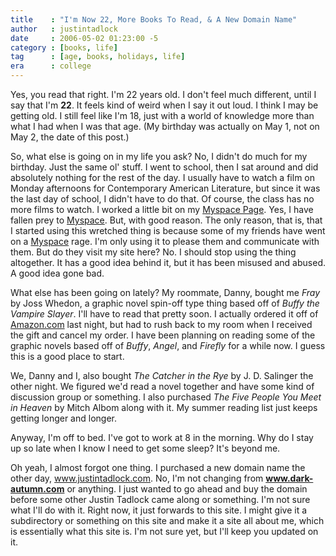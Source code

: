 ```yaml
---
title    : "I'm Now 22, More Books To Read, & A New Domain Name"
author   : justintadlock
date     : 2006-05-02 01:23:00 -5
category : [books, life]
tag      : [age, books, holidays, life]
era      : college
---
```


Yes, you read that right.  I'm 22 years old.  I don't feel much different, until I say that I'm <strong> 22</strong>.  It feels kind of weird when I say it out loud.  I think I may be getting old.  I still feel like I'm 18, just with a world of knowledge more than what I had when I was that age.  (My birthday was actually on May 1, not on May 2, the date of this post.)

So, what else is going on in my life you ask?
No, I didn't do much for my birthday.  Just the same ol' stuff.  I went to school, then I sat around and did absolutely nothing for the rest of the day.  I usually have to watch a film on Monday afternoons for Contemporary American Literature, but since it was the last day of school, I didn't have to do that.  Of course, the class has no more films to watch.  I worked a little bit on my <a href="http://www.myspace.com/justintadlock" title="Justin Tadlock's Myspace Page" rel="external"> Myspace Page</a>.  Yes, I have fallen prey to <a href="http://www.myspace.com" title="Myspace [dot] Com" rel="external"> Myspace</a>.  But, with good reason.  The only reason, that is, that I started using this wretched thing is because some of my friends have went on a <a href="http://www.myspace.com" title="Myspace [dot] Com" rel="external"> Myspace</a> rage.  I'm only using it to please them and communicate with them.  But do they visit my site here? No.  I should stop using the thing altogether.  It has a good idea behind it, but it has been misused and abused.  A good idea gone bad.

What else has been going on lately?
My roommate, Danny, bought me <em> Fray</em> by Joss Whedon, a graphic novel spin-off type thing based off of <em> Buffy the Vampire Slayer</em>.  I'll have to read that pretty soon.  I actually ordered it off of <a href="http://www.amazon.com" title="Amazon Website" rel="external"> Amazon.com</a> last night, but had to rush back to my room when I received the gift and cancel my order.  I have been planning on reading some of the graphic novels based off of <em> Buffy</em>, <em> Angel</em>, and <em> Firefly</em> for a while now.  I guess this is a good place to start.

We, Danny and I, also bought <em> The Catcher in the Rye</em> by J. D. Salinger the other night.  We figured we'd read a novel together and have some kind of discussion group or something.  I also purchased <em> The Five People You Meet in Heaven</em> by Mitch Albom along with it.  My summer reading list just keeps getting longer and longer.

Anyway, I'm off to bed.  I've got to work at 8 in the morning.  Why do I stay up so late when I know I need to get some sleep?  It's beyond me.

Oh yeah, I almost forgot one thing.  I purchased a new domain name the other day, <a href="http://justintadlock.com" title="Justin Tadlock's Website"> www.justintadlock.com</a>.  No, I'm not changing from <strong> www.dark-autumn.com</strong> or anything.  I just wanted to go ahead and buy the domain before some other Justin Tadlock came along or something.  I'm not sure what I'll do with it.  Right now, it just forwards to this site.  I might give it a subdirectory or something on this site and make it a site all about me, which is essentially what this site is.  I'm not sure yet, but I'll keep you updated on it.
